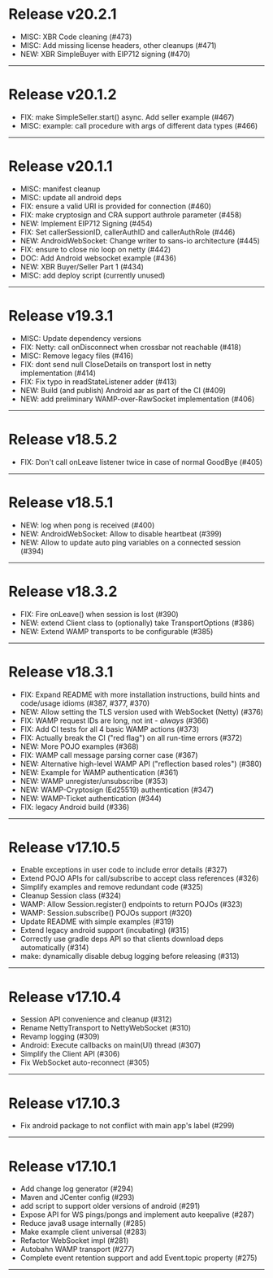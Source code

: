# Release v20.2.1

* MISC: XBR Code cleaning (#473)
* MISC: Add missing license headers, other cleanups (#471)
* NEW: XBR SimpleBuyer with EIP712 signing (#470)

---

# Release v20.1.2

* FIX: make SimpleSeller.start() async. Add seller example (#467)
* MISC: example: call procedure with args of different data types (#466)

---

# Release v20.1.1

* MISC: manifest cleanup
* MISC: update all android deps
* FIX: ensure a valid URI is provided for connection (#460)
* FIX: make cryptosign and CRA support authrole parameter (#458)
* NEW: Implement EIP712 Signing (#454)
* FIX: Set callerSessionID, callerAuthID and callerAuthRole (#446)
* NEW: AndroidWebSocket: Change writer to sans-io architecture (#445)
* FIX: ensure to close nio loop on netty (#442)
* DOC: Add Android websocket example (#436)
* NEW: XBR Buyer/Seller Part 1 (#434)
* MISC: add deploy script (currently unused)

---

# Release v19.3.1

* MISC: Update dependency versions
* FIX: Netty: call onDisconnect when crossbar not reachable (#418)
* MISC: Remove legacy files (#416)
* FIX: dont send null CloseDetails on transport lost in netty implementation (#414)
* FIX: Fix typo in readStateListener adder (#413)
* NEW: Build (and publish) Android aar as part of the CI (#409)
* NEW: add preliminary WAMP-over-RawSocket implementation (#406)

---

# Release v18.5.2

* FIX: Don't call onLeave listener twice in case of normal GoodBye (#405)

---

# Release v18.5.1

* NEW: log when pong is received (#400)
* NEW: AndroidWebSocket: Allow to disable heartbeat (#399)
* NEW: Allow to update auto ping variables on a connected session (#394)

---

# Release v18.3.2

* FIX: Fire onLeave() when session is lost (#390)
* NEW: extend Client class to (optionally) take TransportOptions (#386)
* NEW: Extend WAMP transports to be configurable (#385)

---

# Release v18.3.1

* FIX: Expand README with more installation instructions, build hints and code/usage idioms (#387, #377, #370)
* NEW: Allow setting the TLS version used with WebSocket (Netty) (#376)
* FIX: WAMP request IDs are long, not int - _always_ (#366)
* FIX: Add CI tests for all 4 basic WAMP actions (#373)
* FIX: Actually break the CI ("red flag") on all run-time errors (#372)
* NEW: More POJO examples (#368)
* FIX: WAMP call message parsing corner case (#367)
* NEW: Alternative high-level WAMP API ("reflection based roles") (#380)
* NEW: Example for WAMP authentication (#361)
* NEW: WAMP unregister/unsubscribe (#353)
* NEW: WAMP-Cryptosign (Ed25519) authentication (#347)
* NEW: WAMP-Ticket authentication (#344)
* FIX: legacy Android build (#336)

---

# Release v17.10.5

* Enable exceptions in user code to include error details (#327)
* Extend POJO APIs for call/subscribe to accept class references (#326)
* Simplify examples and remove redundant code (#325)
* Cleanup Session class (#324)
* WAMP: Allow Session.register() endpoints to return POJOs (#323)
* WAMP: Session.subscribe() POJOs support (#320)
* Update README with simple examples (#319)
* Extend legacy android support (incubating) (#315)
* Correctly use gradle deps API so that clients download deps automatically (#314)
* make: dynamically disable debug logging before releasing (#313)

---

# Release v17.10.4

* Session API convenience and cleanup (#312)
* Rename NettyTransport to NettyWebSocket (#310)
* Revamp logging (#309)
* Android: Execute callbacks on main(UI) thread (#307)
* Simplify the Client API (#306)
* Fix WebSocket auto-reconnect (#305)

---

# Release v17.10.3

* Fix android package to not conflict with main app's label (#299)

---

# Release v17.10.1

* Add change log generator (#294)
* Maven and JCenter config (#293)
* add script to support older versions of android (#291)
* Expose API for WS pings/pongs and implement auto keepalive (#287)
* Reduce java8 usage internally (#285)
* Make example client universal (#283)
* Refactor WebSocket impl (#281)
* Autobahn WAMP transport (#277)
* Complete event retention support and add Event.topic property (#275)

---
